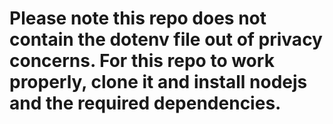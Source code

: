 # Please note this repo does not contain the dotenv file out of privacy concerns. For this repo to work properly, clone it and install nodejs and the required dependencies.
